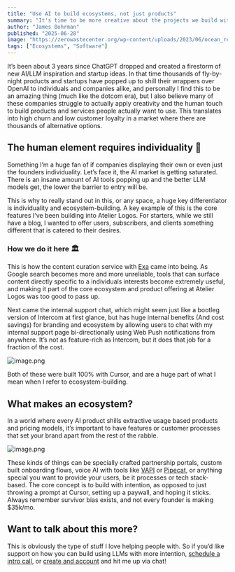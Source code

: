 ```yaml
---
title: "Use AI to build ecosystems, not just products"
summary: "It's time to be more creative about the projects we build with AI, and more intentional the human element"
author: "James Bohrman"
published: "2025-06-28"
image: "https://zerowastecenter.org/wp-content/uploads/2023/06/ocean_reef-1080x675.jpg"
tags: ["Ecosystems", "Software"]
---
```


It’s been about 3 years since ChatGPT dropped and created a firestorm of new AI/LLM inspiration and startup ideas. In that time thousands of fly-by-night products and startups have popped up to shill their wrappers over OpenAI to individuals and companies alike, and personally I find this to be an amazing thing (much like the dotcom era), but I also believe many of these companies struggle to actually apply creativity and the human touch to build products and services people actually want to use. This translates into high churn and low customer loyalty in a market where there are thousands of alternative options.

## The human element requires individuality 🦚

Something I’m a huge fan of if companies displaying their own or even just the founders individuality. Let’s face it, the AI market is getting saturated. There is an insane amount of AI tools popping up and the better LLM models get, the lower the barrier to entry will be. 

This is why to really stand out in this, or any space, a huge key differentiator is individuality and ecosystem-building. A key example of this is the core features I’ve been building into Atelier Logos. For starters, while we still have a blog, I wanted to offer users, subscribers, and clients something different that is catered to their desires. 

### How we do it here 🏛️

This is how the content curation service with [Exa](https://exa.ai/) came into being. As Google search becomes more and more unreliable, tools that can surface content directly specific to a individuals interests become extremely useful, and making it part of the core ecosystem and product offering at Atelier Logos was too good to pass up. 

Next came the internal support chat, which might seem just like a bootleg version of Intercom at first glance, but has huge internal benefits (And cost savings) for branding and ecosystem by allowing users to chat with my internal support page bi-directionally using Web Push notifications from anywhere. It’s not as feature-rich as Intercom, but it does that job for a fraction of the cost.

 

![image.png](attachment:58e89735-6a66-455b-94b1-93a8e4be5f04:image.png)

Both of these were built 100% with Cursor, and are a huge part of what I mean when I refer to ecosystem-building. 

## What makes an ecosystem?

In a world where every AI product shills extractive usage based products and pricing models, it’s important to have features or customer processes that set your brand apart from the rest of the rabble.

![image.png](attachment:c2974aea-590b-474a-bad7-07fa1dd91f93:image.png)

These kinds of things can be specially crafted partnership portals, custom built onboarding flows, voice AI with tools like [VAPI](https://vapi.ai/) or [Pipecat](https://www.pipecat.ai/), or anything special you want to provide your users, be it processes or tech stack-based. The core concept is to build with intention, as opposed to just throwing a prompt at Cursor, setting up a paywall, and hoping it sticks. Always remember survivor bias exists, and not every founder is making $35k/mo. 

## Want to talk about this more?

This is obviously the type of stuff I love helping people with. So if you’d like support on how you can build using LLMs with more intention, [schedule a intro call](https://cal.com/team/atelier-logos/45-min-intro-call), or [create and account](https://www.atelierlogos.studio/onboarding) and hit me up via chat!